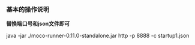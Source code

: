 ### 基本的操作说明

**替换端口号和json文件即可**

java -jar ./moco-runner-0.11.0-standalone.jar http -p 8888 -c startup1.json
